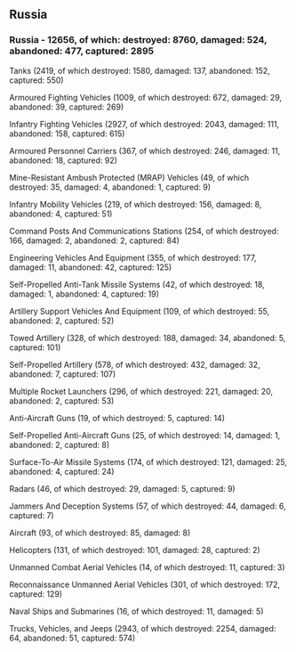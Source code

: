 
 
 ## Russia
 
 ### Russia - 12656, of which: destroyed: 8760, damaged: 524, abandoned: 477, captured: 2895

 

 

 Tanks (2419, of which destroyed: 1580, damaged: 137, abandoned: 152, captured: 550)

 Armoured Fighting Vehicles (1009, of which destroyed: 672, damaged: 29, abandoned: 39, captured: 269)

 Infantry Fighting Vehicles (2927, of which destroyed: 2043, damaged: 111, abandoned: 158, captured: 615)

 Armoured Personnel Carriers (367, of which destroyed: 246, damaged: 11, abandoned: 18, captured: 92)

 Mine-Resistant Ambush Protected (MRAP) Vehicles (49, of which destroyed: 35, damaged: 4, abandoned: 1, captured: 9)

 Infantry Mobility Vehicles (219, of which destroyed: 156, damaged: 8, abandoned: 4, captured: 51)

 Command Posts And Communications Stations (254, of which destroyed: 166, damaged: 2, abandoned: 2, captured: 84)

 Engineering Vehicles And Equipment (355, of which destroyed: 177, damaged: 11, abandoned: 42, captured: 125)

 Self-Propelled Anti-Tank Missile Systems (42, of which destroyed: 18, damaged: 1, abandoned: 4, captured: 19)

 Artillery Support Vehicles And Equipment (109, of which destroyed: 55, abandoned: 2, captured: 52)

 Towed Artillery (328, of which destroyed: 188, damaged: 34, abandoned: 5, captured: 101)

 Self-Propelled Artillery (578, of which destroyed: 432, damaged: 32, abandoned: 7, captured: 107)

 Multiple Rocket Launchers (296, of which destroyed: 221, damaged: 20, abandoned: 2, captured: 53)

 Anti-Aircraft Guns (19, of which destroyed: 5, captured: 14)

 Self-Propelled Anti-Aircraft Guns (25, of which destroyed: 14, damaged: 1, abandoned: 2, captured: 8)

 Surface-To-Air Missile Systems (174, of which destroyed: 121, damaged: 25, abandoned: 4, captured: 24)

 Radars (46, of which destroyed: 29, damaged: 5, captured: 9)

 Jammers And Deception Systems (57, of which destroyed: 44, damaged: 6, captured: 7)

 Aircraft (93, of which destroyed: 85, damaged: 8)

 Helicopters (131, of which destroyed: 101, damaged: 28, captured: 2)

 Unmanned Combat Aerial Vehicles (14, of which destroyed: 11, captured: 3)

 Reconnaissance Unmanned Aerial Vehicles (301, of which destroyed: 172, captured: 129)

 Naval Ships and Submarines (16, of which destroyed: 11, damaged: 5)

 Trucks, Vehicles, and Jeeps (2943, of which destroyed: 2254, damaged: 64, abandoned: 51, captured: 574)


